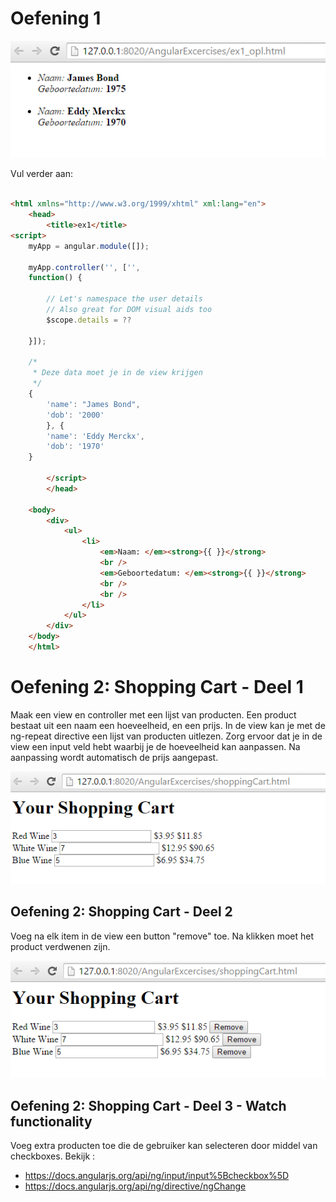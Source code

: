 # Oefening 1

![oefening 1](oef1.PNG)

Vul verder aan:
```html

<html xmlns="http://www.w3.org/1999/xhtml" xml:lang="en">
	<head>
		<title>ex1</title>
<script>
	myApp = angular.module([]);

	myApp.controller('', ['',
	function() {

		// Let's namespace the user details
		// Also great for DOM visual aids too
		$scope.details = ??

	}]); 
	
	/*
	 * Deze data moet je in de view krijgen
	 */
	{
		'name': "James Bond",
		'dob': '2000'
		}, {
		'name': 'Eddy Merckx',
		'dob': '1970'
	}

		</script>
		</head>

	<body>
		<div>
			<ul>
				<li>
					<em>Naam: </em><strong>{{ }}</strong>
					<br />
					<em>Geboortedatum: </em><strong>{{ }}</strong>
					<br />
					<br />
				</li>
			</ul>
		</div>
	</body>
	</html>
```


# Oefening 2: Shopping Cart - Deel 1

Maak een view en controller met een lijst van producten. Een product bestaat uit een naam
een hoeveelheid, en een prijs. In de view kan je met de ng-repeat directive een lijst van producten uitlezen.
Zorg ervoor dat je in de view een input veld hebt waarbij je de hoeveelheid kan aanpassen. Na aanpassing
wordt automatisch de prijs aangepast.


![oef Shopping Cart](oef2_shoppingCart.PNG)


## Oefening 2: Shopping Cart - Deel 2

Voeg na elk item in de view een button "remove" toe. Na klikken moet het product 
verdwenen zijn.

![oef Shopping Cart](oef2_shoppingCart_remove.PNG)

## Oefening 2: Shopping Cart - Deel 3 - Watch functionality

Voeg extra producten toe die de gebruiker kan selecteren door middel van 
checkboxes. Bekijk : 

* https://docs.angularjs.org/api/ng/input/input%5Bcheckbox%5D
* https://docs.angularjs.org/api/ng/directive/ngChange




 
